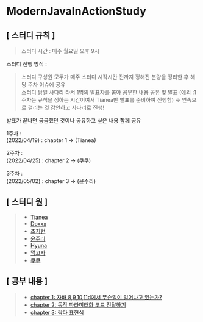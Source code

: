 # ModernJavaInActionStudy
## [ 스터디 규칙 ]
> 스터디 시간 : 매주 월요일 오후 9시

스터디 진행 방식 :

> 스터디 구성원 모두가 매주 스터디 시작시간 전까지 정해진 분량을 정리한 후 해당 주차 이슈에 공유<br>
> 스터디 당일 사다리 타서 1명의 발표자를 뽑아 공부한 내용 공유 및 발표
> (예외 :1주차는 규칙을 정하는 시간이여서 Tianea만 발표를 준비하여 진행함)
> → 연속으로 걸리는 것 감안하고 사다리로 진행!

발표가 끝나면 궁금했던 것이나 공유하고 싶은 내용 함께 공유

1주차 : <br> 
(2022/04/19) : chapter 1 -> (Tianea)

2주차 : <br> 
(2022/04/25) : chapter 2 -> (쿠쿠)

3주차 : <br> 
(2022/05/02) : chapter 3 -> (윤주리)


## [ 스터디 원 ]
>- [Tianea](https://github.com/Tianea2160)
>- [Doxxx]()
>- [조지헌]()
>- [윤주리]()
>- [Hyuna]()
>- [먹고자]()
>- [쿠쿠]()


## [ 공부 내용 ]
> - [chapter 1: 자바 8,9,10,11d에서 무슨일이 일어나고 있는가?](https://github.com/Tianea2160/ModernJavaInActionStudy/issues/1)
> - [chapter 2: 동작 파라미터화 코드 전달하기](https://github.com/Tianea2160/ModernJavaInActionStudy/issues/2)
> - [chapter 3: 람다 표현식](https://github.com/Tianea2160/ModernJavaInActionStudy/issues/3)
